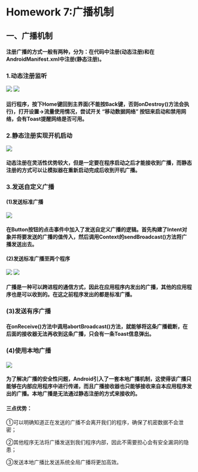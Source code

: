 # Homework 7:广播机制

## 一、广播机制

#### 	注册广播的方式一般有两种，分为：在代码中注册(动态注册)和在AndroidManifest.xml中注册(静态注册)。

### 1.动态注册监听

![](https://github.com/cwj609690575/2018118112_Android/blob/homework/Homework%207/PrintScreen/%E5%8A%A8%E6%80%81%E6%B3%A8%E5%86%8C%E7%9B%91%E5%90%AC(%E6%97%A0%E7%BD%91%E7%BB%9C%E5%8F%AF%E7%94%A8).JPG) ![](https://github.com/cwj609690575/2018118112_Android/blob/homework/Homework%207/PrintScreen/%E5%8A%A8%E6%80%81%E6%B3%A8%E5%86%8C%E7%9B%91%E5%90%AC(%E7%BD%91%E7%BB%9C%E5%8F%AF%E7%94%A8).JPG)

#### 		运行程序，按下Home键回到主界面(不能按Back键，否则onDestroy()方法会执行)，打开设置→流量使用情况，尝试开关 “移动数据网络” 按钮来启动和禁用网络，会有Toast提醒网络是否可用。

### 2.静态注册实现开机启动

![](https://github.com/cwj609690575/2018118112_Android/blob/homework/Homework%207/PrintScreen/%E9%9D%99%E6%80%81%E6%B3%A8%E5%86%8C%E5%AE%9E%E7%8E%B0%E5%BC%80%E6%9C%BA%E5%B9%BF%E6%92%AD.JPG)

#### 		动态注册在灵活性优势较大，但是一定要在程序启动之后才能接收到广播，而静态注册的方式可以让模拟器在重新启动完成后收到开机广播。

### 3.发送自定义广播

#### (1)发送标准广播

![](https://github.com/cwj609690575/2018118112_Android/blob/homework/Homework%207/PrintScreen/%E8%87%AA%E5%AE%9A%E4%B9%89%E5%B9%BF%E6%92%AD(%E6%A0%87%E5%87%86%E5%B9%BF%E6%92%AD).JPG)

#### 		在Button按钮的点击事件中加入了发送自定义广播的逻辑。首先构建了Intent对象并将要发送的广播的值传入，然后调用Context的sendBroadcast()方法将广播发送出去。

#### (2)发送标准广播至两个程序

![](https://github.com/cwj609690575/2018118112_Android/blob/homework/Homework%207/PrintScreen/%E5%8F%91%E9%80%81%E6%A0%87%E5%87%86%E5%B9%BF%E6%92%AD(1).JPG) ![](https://github.com/cwj609690575/2018118112_Android/blob/homework/Homework%207/PrintScreen/%E5%8F%91%E9%80%81%E6%A0%87%E5%87%86%E5%B9%BF%E6%92%AD(2).JPG)

#### 		广播是一种可以跨进程的通信方式，因此在应用程序内发出的广播，其他的应用程序也是可以收到的。在这之前程序发出的都是标准广播。

### (3)发送有序广播

#### 	在onReceive()方法中调用abortBroadcast()方法，就能够将这条广播截断，在后面的接收器无法再收到这条广播，只会有一条Toast信息弹出。

### (4)使用本地广播

#### 	![](https://github.com/cwj609690575/2018118112_Android/blob/homework/Homework%207/PrintScreen/%E4%BD%BF%E7%94%A8%E6%9C%AC%E5%9C%B0%E5%B9%BF%E6%92%AD.JPG)

#### 为了解决广播的安全性问题，Android引入了一套本地广播机制，这使得该广播只能够在内部应用程序中进行传递，而且广播接收器也只能够接收来自本应用程序发出的广播。本地广播是无法通过静态注册的方式来接收的。

#### 三点优势：

①可以明确知道正在发送的广播不会离开我们的程序，确保了机密数据不会泄密；

②其他程序无法将广播发送到我们程序内部，因此不需要担心会有安全漏洞的隐患；

③发送本地广播比发送系统全局广播将更加高效。
